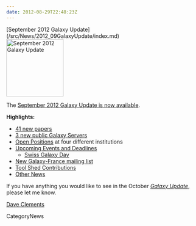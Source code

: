 ```yaml
---
date: 2012-08-29T22:48:23Z
---
```

<div class='newsItemHeader'>[September 2012 Galaxy Update](/src/News/2012_09GalaxyUpdate/index.md)</div>

<div class='right'><a href='/GalaxyUpdates/2012_09'><img src='/Images/Logos/GalaxyUpdate200.png' alt='September 2012 Galaxy Update' width=150 /></a></div>

The [September 2012 Galaxy Update is now available](/src/GalaxyUpdates/2012_09/index.md). 

**Highlights:**

* [41 new papers](/src/GalaxyUpdates/2012_09/index.md#new-papers)
* [3 new public Galaxy Servers](/src/GalaxyUpdates/2012_09/index.md#new-public-servers) 
* [Open Positions](/src/GalaxyUpdates/2012_09/index.md#whos-hiring) at four different institutions
* [Upcoming Events and Deadlines](/src/GalaxyUpdates/2012_09/index.md#upcoming-events-and-deadlines)
  * [Swiss Galaxy Day](/src/GalaxyUpdates/2012_09/index.md#swiss-galaxy-day)
* [New Galaxy-France mailing list](/src/GalaxyUpdates/2012_09/index.md#new-galaxy-france-mailing-list)
* [Tool Shed Contributions](/src/GalaxyUpdates/2012_09/index.md#tool-shed-contributions)
* [Other News](/src/GalaxyUpdates/2012_09/index.md#other-news)

If you have anything you would like to see in the October *[Galaxy Update](/src/GalaxyUpdates/index.md)*, please let me know.

[Dave Clements](/src/DaveClements/index.md)


CategoryNews
